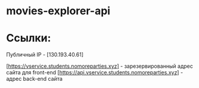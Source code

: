 # movies-explorer-api


# Ссылки:  
Публичный IP - [130.193.40.61]

[https://vservice.students.nomoreparties.xyz] - зарезервированный адрес сайта для front-end
[https://api.vservice.students.nomoreparties.xyz] - адрес back-end сайта